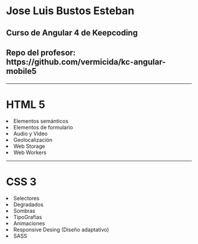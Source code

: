 <h1>Jose Luis Bustos Esteban</h1>
<h2>
Curso de Angular 4 de Keepcoding
<h2>
Repo del profesor: https://github.com/vermicida/kc-angular-mobile5

<hr>
<h1>HTML 5</h1>
<lu>
     <li>Elementos semánticos</li>
     <li>Elementos de formulario</li>
     <li>Audio y Video</li>
     <li>Geolocalización</li>
     <li>Web Storage</li>
     <li>Web Workers</li>

</lu>
<hr>
<h1>CSS 3</h1>
<lu>
     <li>Selectores</li>
     <li>Degradados</li>
     <li>Sombras</li>
     <li>TipoGrafias</li>
     <li>Animaciones</li>
     <li>Responsive Desing (Diseño adaptativo)</li>
     <li>SASS</li>
</lu>

